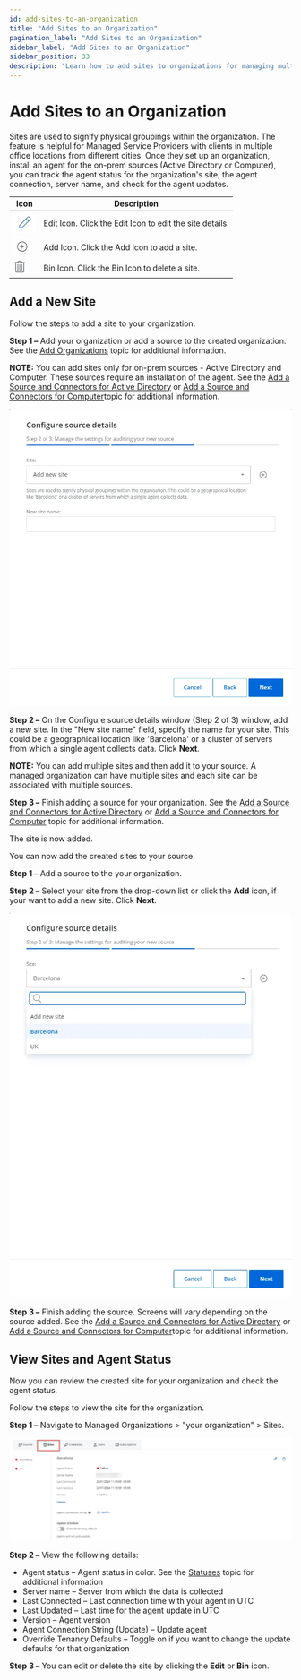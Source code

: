 ```yaml
---
id: add-sites-to-an-organization
title: "Add Sites to an Organization"
pagination_label: "Add Sites to an Organization"
sidebar_label: "Add Sites to an Organization"
sidebar_position: 33
description: "Learn how to add sites to organizations for managing multiple office locations and tracking agent status."
---
```


# Add Sites to an Organization

Sites are used to signify physical groupings within the organization. The feature is helpful for
Managed Service Providers with clients in multiple office locations from different cities. Once they
set up an organization, install an agent for the on-prem sources (Active Directory or Computer), you
can track the agent status for the organization's site, the agent connection, server name, and check
for the agent updates.

| Icon                                                                                             | Description                                              |
| ------------------------------------------------------------------------------------------------ | -------------------------------------------------------- |
| ![alerts_editicon](../../../../static/img/product_docs/1secure/integration/alerts_editicon.webp) | Edit Icon. Click the Edit Icon to edit the site details. |
| ![addicon](../../../../static/img/product_docs/1secure/admin/organizations/addicon.webp)         | Add Icon. Click the Add Icon to add a site.              |
| ![deletebutton](../../../../static/img/product_docs/1secure/integration/deletebutton.webp)       | Bin Icon. Click the Bin Icon to delete a site.           |

## Add a New Site

Follow the steps to add a site to your organization.

**Step 1 –** Add your organization or add a source to the created organization. See the
[Add Organizations](addorganizations.md) topic for additional information.

**NOTE:** You can add sites only for on-prem sources - Active Directory and Computer. These sources
require an installation of the agent. See the
[Add a Source and Connectors for Active Directory](sourcesandconnectors/activedirectory.md) or
[Add a Source and Connectors for Computer](sourcesandconnectors/computer.md)topic for additional
information.

![addsourcessite](../../../../static/img/product_docs/1secure/admin/organizations/addsourcessite.webp)

**Step 2 –** On the Configure source details window (Step 2 of 3) window, add a new site. In the
"New site name" field, specify the name for your site. This could be a geographical location like
'Barcelona' or a cluster of servers from which a single agent collects data. Click **Next**.

**NOTE:** You can add multiple sites and then add it to your source. A managed organization can have
multiple sites and each site can be associated with multiple sources.

**Step 3 –** Finish adding a source for your organization. See the
[Add a Source and Connectors for Active Directory](sourcesandconnectors/activedirectory.md) or
[Add a Source and Connectors for Computer](sourcesandconnectors/computer.md) topic for additional
information.

The site is now added.

You can now add the created sites to your source.

**Step 1 –** Add a source to the your organization.

**Step 2 –** Select your site from the drop-down list or click the **Add** icon, if your want to add
a new site. Click **Next**.

![sitesdropdown](../../../../static/img/product_docs/1secure/admin/organizations/sitesdropdown.webp)

**Step 3 –** Finish adding the source. Screens will vary depending on the source added. See the
[Add a Source and Connectors for Active Directory](sourcesandconnectors/activedirectory.md) or
[Add a Source and Connectors for Computer](sourcesandconnectors/computer.md)topic for additional
information.

## View Sites and Agent Status

Now you can review the created site for your organization and check the agent status.

Follow the steps to view the site for the organization.

**Step 1 –** Navigate to Managed Organizations > "your organization" > Sites.

![updateagents2](../../../../static/img/product_docs/1secure/admin/updateagents2.webp)

**Step 2 –** View the following details:

- Agent status – Agent status in color. See the [Statuses](../../index.md#system-statuses) topic for additional
  information
- Server name – Server from which the data is collected
- Last Connected – Last connection time with your agent in UTC
- Last Updated – Last time for the agent update in UTC
- Version – Agent version
- Agent Connection String (Update) – Update agent
- Override Tenancy Defaults – Toggle on if you want to change the update defaults for that
  organization

**Step 3 –** You can edit or delete the site by clicking the **Edit** or **Bin** icon.

